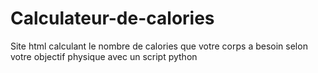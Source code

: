 # Calculateur-de-calories
Site html calculant le nombre de calories que votre corps a besoin selon votre objectif physique avec un script python 
